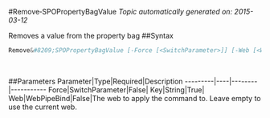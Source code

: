 #Remove&#8209;SPOPropertyBagValue
*Topic automatically generated on: 2015-03-12*

Removes a value from the property bag
##Syntax
```powershell
Remove&#8209;SPOPropertyBagValue [-Force [<SwitchParameter>]] [-Web [<WebPipeBind>]] -Key [<String>]
```
&nbsp;

##Parameters
Parameter|Type|Required|Description
---------|----|--------|-----------
Force|SwitchParameter|False|
Key|String|True|
Web|WebPipeBind|False|The web to apply the command to. Leave empty to use the current web.
